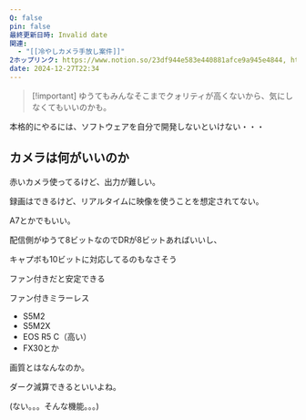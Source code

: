 ```yaml
---
Q: false
pin: false
最終更新日時: Invalid date
関連:
  - "[[冷やしカメラ手放し案件]]"
2ホップリンク: https://www.notion.so/23df944e583e440881afce9a945e4844, https://www.notion.so/dc64a9c844ac4981ab5fee726711ab91
date: 2024-12-27T22:34
---
```

  

> [!important] ゆうてもみんなそこまでクォリティが高くないから、気にしなくてもいいのかも。

本格的にやるには、ソフトウェアを自分で開発しないといけない・・・

  

## カメラは何がいいのか

赤いカメラ使ってるけど、出力が難しい。

録画はできるけど、リアルタイムに映像を使うことを想定されてない。

  

A7とかでもいい。

  

配信側がゆうて8ビットなのでDRが8ビットあればいいし、

キャプボも10ビットに対応してるのもなさそう

  

ファン付きだと安定できる

ファン付きミラーレス

- S5M2
- S5M2X
- EOS R5 C（高い）
- FX30とか

  

  

画質とはなんなのか。

  

ダーク減算できるといいよね。

(ない。。。そんな機能。。。)